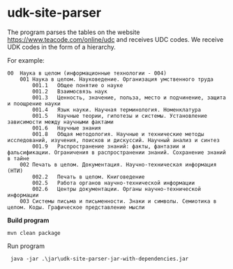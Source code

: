 udk-site-parser
===============

The program parses the tables on the website https://www.teacode.com/online/udc and receives UDC codes. We receive UDK codes in the form of a hierarchy.

For example:
```text
00	Наука в целом (информационные технологии - 004)
	001	Наука в целом. Науковедение. Организация умственного труда
		001.1	Общее понятие о науке
		001.2	Взаимосвязь наук
		001.3	Ценность, значение, польза, место и подчинение, защита и поощрение науки
		001.4	Язык науки. Научная терминология. Номенклатура
		001.5	Научные теории, гипотезы и системы. Установление зависимости между научными фактами
		001.6	Научные знания
		001.8	Общая методология. Научные и технические методы исследований, изучения, поисков и дискуссий. Научный анализ и синтез
		001.9	Распространение знаний: факты, фантазии и фальсификации. Ограничения в распространении знаний. Сохранение знаний в тайне
	002	Печать в целом. Документация. Научно-техническая информация (НТИ)
		002.2	Печать в целом. Книговедение
		002.5	Работа органов научно-технической информации
		002.6	Центры документации. Органы научно-технической информации
	003	Системы письма и письменности. Знаки и символы. Семиотика в целом. Коды. Графическое представление мысли
```

**Build program**

```shell
mvn clean package
```
Run program

```shell
 java -jar .\jar\udk-site-parser-jar-with-dependencies.jar
```
